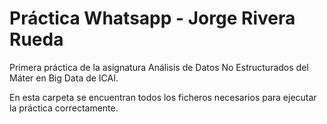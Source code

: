 # Práctica Whatsapp - Jorge Rivera Rueda

Primera práctica de la asignatura Análisis de Datos No Estructurados del Máter en Big Data de ICAI.

En esta carpeta se encuentran todos los ficheros necesarios para ejecutar la práctica correctamente.
